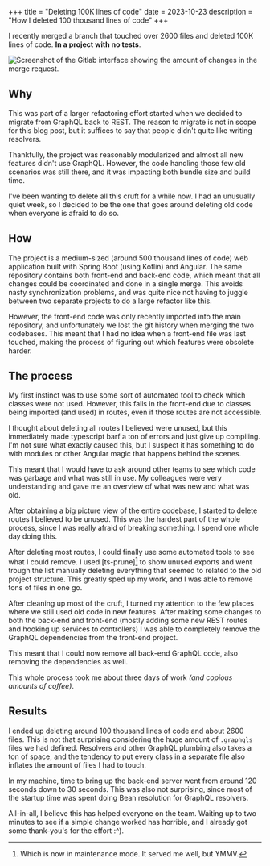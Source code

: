 +++
title = "Deleting 100K lines of code"
date = 2023-10-23
description = "How I deleted 100 thousand lines of code"
+++

I recently merged a branch that touched over 2600 files and deleted 100K lines
of code. **In a project with no tests**.

![Screenshot of the Gitlab interface showing the amount of changes in the merge request.](/img/changes.png)

## Why

This was part of a larger refactoring effort started when we decided to migrate
from GraphQL back to REST. The reason to migrate is not in scope for this blog
post, but it suffices to say that people didn't quite like writing resolvers.

Thankfully, the project was reasonably modularized and almost all new features
didn't use GraphQL. However, the code handling those few old scenarios was
still there, and it was impacting both bundle size and build time.

I've been wanting to delete all this cruft for a while now. I had an unusually
quiet week, so I decided to be the one that goes around deleting old code when
everyone is afraid to do so.

## How

The project is a medium-sized (around 500 thousand lines of code) web
application built with Spring Boot (using Kotlin) and Angular. The same
repository contains both front-end and back-end code, which meant that all
changes could be coordinated and done in a single merge. This avoids nasty
synchronization problems, and was quite nice not having to juggle between two
separate projects to do a large refactor like this.

However, the front-end code was only recently imported into the main
repository, and unfortunately we lost the git history when merging the two
codebases. This meant that I had no idea when a front-end file was last
touched, making the process of figuring out which features were obsolete
harder.

## The process

My first instinct was to use some sort of automated tool to check which classes
were not used. However, this fails in the front-end due to classes being
imported (and used) in routes, even if those routes are not accessible.

I thought about deleting all routes I believed were unused, but this
immediately made typescript barf a ton of errors and just give up compiling.
I'm not sure what exactly caused this, but I suspect it has something to do
with modules or other Angular magic that happens behind the scenes.

This meant that I would have to ask around other teams to see which code was
garbage and what was still in use. My colleagues were very understanding and
gave me an overview of what was new and what was old.

After obtaining a big picture view of the entire codebase, I started to delete
routes I believed to be unused. This was the hardest part of the whole process,
since I was really afraid of breaking something. I spend one whole day doing this.

After deleting most routes, I could finally use some automated tools to see
what I could remove. I used [ts-prune][^1] to show unused exports and went trough
the list manually deleting everything that seemed to related to the old project
structure. This greatly sped up my work, and I was able to remove tons of files
in one go.

[ts-prune]: https://github.com/nadeesha/ts-prune
[^1]: Which is now in maintenance mode. It served me well, but YMMV.

After cleaning up most of the cruft, I turned my attention to the few places
where we still used old code in new features. After making some changes to both
the back-end and front-end (mostly adding some new REST routes and hooking up
services to controllers) I was able to completely remove the GraphQL
dependencies from the front-end project.

This meant that I could now remove all back-end GraphQL code, also removing the
dependencies as well.

This whole process took me about three days of work _(and copious amounts of
coffee)_.

## Results

I ended up deleting around 100 thousand lines of code and about 2600 files.
This is not that surprising considering the huge amount of `.graphqls` files we
had defined. Resolvers and other GraphQL plumbing also takes a ton of space,
and the tendency to put every class in a separate file also inflates the amount
of files I had to touch.

In my machine, time to bring up the back-end server went from around 120
seconds down to 30 seconds. This was also not surprising, since most of the
startup time was spent doing Bean resolution for GraphQL resolvers.

All-in-all, I believe this has helped everyone on the team. Waiting up to two
minutes to see if a simple change worked has horrible, and I already got some
thank-you's for the effort :^).
